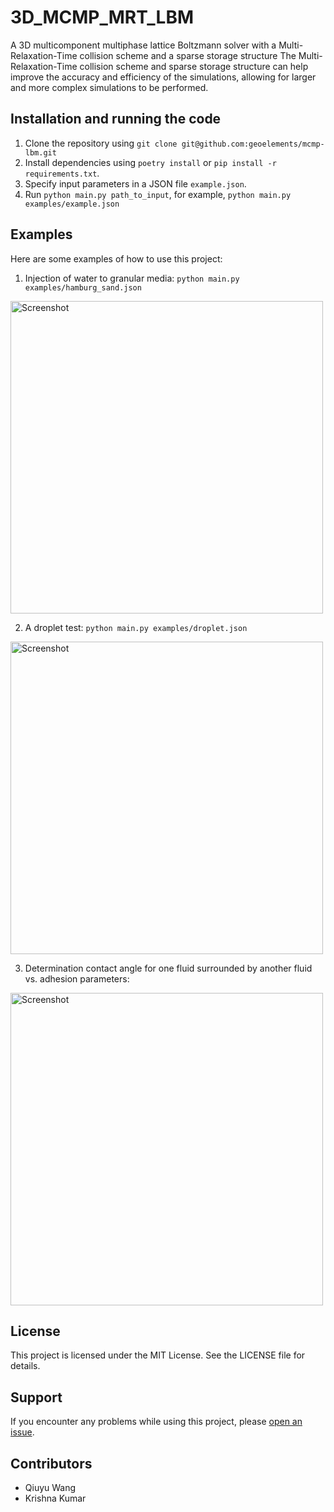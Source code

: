# 3D_MCMP_MRT_LBM
A 3D multicomponent multiphase lattice Boltzmann solver with a Multi-Relaxation-Time collision scheme and a sparse storage structure
The Multi-Relaxation-Time collision scheme and sparse storage structure can help improve the accuracy and efficiency of the simulations, allowing for larger and more complex simulations to be performed.

## Installation and running the code

1. Clone the repository using `git clone git@github.com:geoelements/mcmp-lbm.git`
2. Install dependencies using `poetry install` or `pip install -r requirements.txt`.
3. Specify input parameters in a JSON file `example.json`.
4. Run `python main.py path_to_input`, for example, `python main.py examples/example.json`

## Examples

Here are some examples of how to use this project:

1. Injection of water to granular media: `python main.py examples/hamburg_sand.json`
<img src="/screenshots/3d_hamburg_injection.gif" alt="Screenshot" width="500"/>

2. A droplet test: `python main.py examples/droplet.json`
<img src="/screenshots/droplet_test.gif" alt="Screenshot" width="500"/>

3. Determination contact angle for one fluid surrounded by another fluid vs. adhesion parameters:
<img src="/screenshots/contact_angle.png" alt="Screenshot" width="500"/>

## License

This project is licensed under the MIT License. See the LICENSE file for details.

## Support

If you encounter any problems while using this project, please [open an issue](https://github.com/Amber1995/3D-MCMP-MRT-LBM/issues/new).

## Contributors

* Qiuyu Wang
* Krishna Kumar

